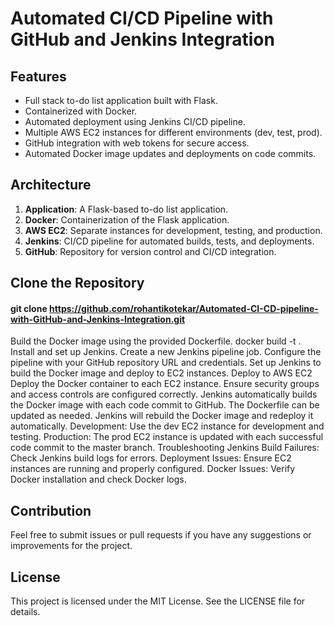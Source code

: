 # Automated CI/CD Pipeline with GitHub and Jenkins Integration
## Features

- Full stack to-do list application built with Flask.
- Containerized with Docker.
- Automated deployment using Jenkins CI/CD pipeline.
- Multiple AWS EC2 instances for different environments (dev, test, prod).
- GitHub integration with web tokens for secure access.
- Automated Docker image updates and deployments on code commits.

## Architecture

1. **Application**: A Flask-based to-do list application.
2. **Docker**: Containerization of the Flask application.
3. **AWS EC2**: Separate instances for development, testing, and production.
4. **Jenkins**: CI/CD pipeline for automated builds, tests, and deployments.
5. **GitHub**: Repository for version control and CI/CD integration.

## Clone the Repository

#### git clone https://github.com/rohantikotekar/Automated-CI-CD-pipeline-with-GitHub-and-Jenkins-Integration.git
Build the Docker image using the provided Dockerfile.
docker build -t <image-name> .
Install and set up Jenkins.
Create a new Jenkins pipeline job.
Configure the pipeline with your GitHub repository URL and credentials.
Set up Jenkins to build the Docker image and deploy to EC2 instances.
Deploy to AWS EC2
Deploy the Docker container to each EC2 instance.
Ensure security groups and access controls are configured correctly.
Jenkins automatically builds the Docker image with each code commit to GitHub.
The Dockerfile can be updated as needed. Jenkins will rebuild the Docker image and redeploy it automatically.
Development: Use the dev EC2 instance for development and testing.
Production: The prod EC2 instance is updated with each successful code commit to the master branch.
Troubleshooting
Jenkins Build Failures: Check Jenkins build logs for errors.
Deployment Issues: Ensure EC2 instances are running and properly configured.
Docker Issues: Verify Docker installation and check Docker logs.

## Contribution

Feel free to submit issues or pull requests if you have any suggestions or improvements for the project.

## License

This project is licensed under the MIT License. See the LICENSE file for details.

